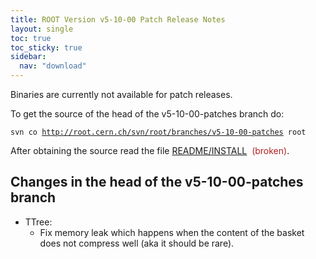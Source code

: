 ```yaml
---
title: ROOT Version v5-10-00 Patch Release Notes
layout: single
toc: true
toc_sticky: true
sidebar:
  nav: "download"
---
```



<div class="content">
<p>Binaries are currently not available for patch releases.</p>

<p>To get the source of the head of the v5-10-00-patches branch do:</p>
<code>svn co <a href="http://root.cern.ch/svn/root/branches/v5-10-00-patches" title="http://root.cern.ch/svn/root/branches/v5-10-00-patches">http://root.cern.ch/svn/root/branches/v5-10-00-patches</a> root </code>

<p>After obtaining the source read the file <a href="/get-root-sources">README/INSTALL</a>&nbsp; <span style="color:#B22222;">(broken)</span>.</p>

<h2>Changes in the head of the v5-10-00-patches branch</h2>

<ul>
	<li>TTree:
	<ul>
		<li>Fix memory leak which happens when the content of the basket does not compress well (aka it should be rare).</li>
	</ul>
	</li>
</ul>
</div>
